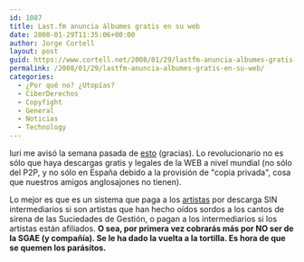 ```yaml
---
id: 1087
title: Last.fm anuncia álbumes gratis en su web
date: 2008-01-29T11:35:06+00:00
author: Jorge Cortell
layout: post
guid: https://www.cortell.net/2008/01/29/lastfm-anuncia-albumes-gratis-en-su-web/
permalink: /2008/01/29/lastfm-anuncia-albumes-gratis-en-su-web/
categories:
  - ¿Por qué no? ¿Utopías?
  - CiberDerechos
  - Copyfight
  - General
  - Noticias
  - Technology
---
```

Iuri me avisó la semana pasada de <a title="Blog de Last.fm" target="_blank" href="https://blog.last.fm/2008/01/23/free-the-music">esto</a> (gracias). Lo revolucionario no es sólo que haya descargas gratis y legales de la WEB a nivel mundial (no sólo del P2P, y no sólo en España debido a la provisión de "copia privada", cosa que nuestros amigos anglosajones no tienen).

Lo mejor es que es un sistema que paga a los <a title="Last.fm UploadMusic" target="_blank" href="https://www.last.fm/uploadmusic/">artistas</a> por descarga SIN intermediarios si son artistas que han hecho oí­dos sordos a los cantos de sirena de las Suciedades de Gestión, o pagan a los intermediarios si los artistas están afiliados. **O sea, por primera vez cobrarás más por NO ser de la SGAE (y compañí­a). Se le ha dado la vuelta a la tortilla. Es hora de que se quemen los parásitos.**